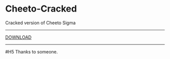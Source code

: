 # Cheeto-Cracked

Cracked version of Cheeto Sigma

----

[DOWNLOAD](https://github.com/justQOL/Cheeto-Cracked/raw/main/Cheeto-Cracked.jar)

----


#H5 Thanks to someone.
